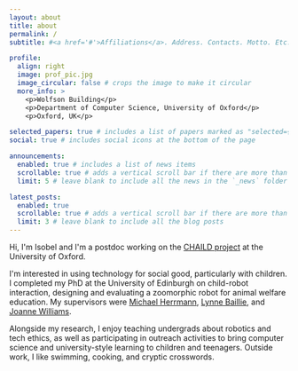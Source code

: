 ```yaml
---
layout: about
title: about
permalink: /
subtitle: #<a href='#'>Affiliations</a>. Address. Contacts. Motto. Etc.

profile:
  align: right
  image: prof_pic.jpg
  image_circular: false # crops the image to make it circular
  more_info: >
    <p>Wolfson Building</p>
    <p>Department of Computer Science, University of Oxford</p>
    <p>Oxford, UK</p>

selected_papers: true # includes a list of papers marked as "selected={true}"
social: true # includes social icons at the bottom of the page

announcements:
  enabled: true # includes a list of news items
  scrollable: true # adds a vertical scroll bar if there are more than 3 news items
  limit: 5 # leave blank to include all the news in the `_news` folder

latest_posts:
  enabled: true
  scrollable: true # adds a vertical scroll bar if there are more than 3 new posts items
  limit: 3 # leave blank to include all the blog posts
---
```


Hi, I'm Isobel and I'm a postdoc working on the [CHAILD project](https://chaild.org) at the University of Oxford.

I'm interested in using technology for social good, particularly with children. I completed my PhD at the University of Edinburgh on child-robot interaction, designing and evaluating a zoomorphic robot for animal welfare education. My supervisors were [Michael Herrmann](https://www.research.ed.ac.uk/en/persons/michael-herrmann), [Lynne Baillie](https://www.edinburgh-robotics.org/academics/lynne-baillie), and [Joanne Williams](https://edwebprofiles.ed.ac.uk/profile/joanne-williams).

Alongside my research, I enjoy teaching undergrads about robotics and tech ethics, as well as participating in outreach activities to bring computer science and university-style learning to children and teenagers. Outside work, I like swimming, cooking, and cryptic crosswords.
